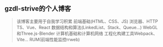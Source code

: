 ## gzdl-strive的个人博客
>该博客主要用于自我学习积累
>前端基础(HTML、CSS、JS)
>浏览器、HTTP
>TS、Vue、React
>数据结构和算法(LinkedList、Stack、Queue...)
>WebGL和Three.js-Blender
>计算机基础和计算机网络
>工程化构建工具Webpack、Vite...
>RUM(前端性能监控rrweb)
